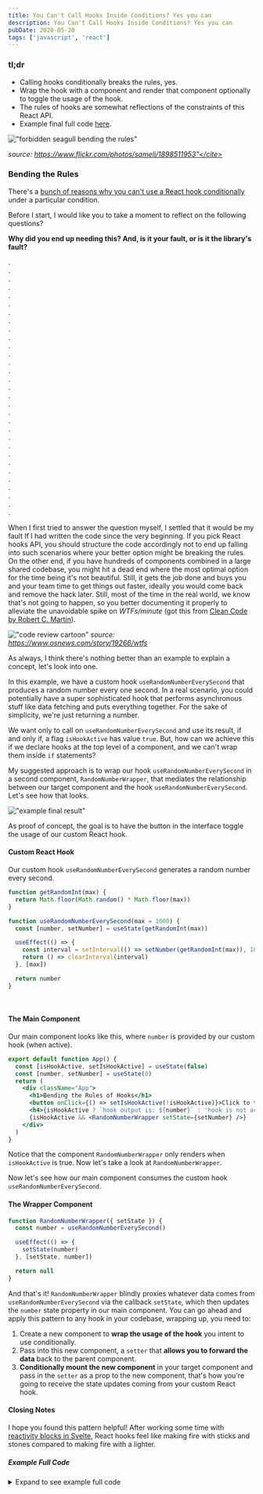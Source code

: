```yaml
---
title: You Can't Call Hooks Inside Conditions? Yes you can
description: You Can't Call Hooks Inside Conditions? Yes you can
pubDate: 2020-05-20
tags: ['javascript', 'react']
---
```


### tl;dr

- Calling hooks conditionally breaks the rules, yes.
- Wrap the hook with a component and render that component optionally to toggle the usage of the hook.
- The rules of hooks are somewhat reflections of the constraints of this React API.
- Example final full code [here](#example-full-code).

!["forbidden seagull bending the rules"](./assets/call-react-hooks-inside-conditions/forbidden-seagull.png)

<cite>source: https://www.flickr.com/photos/sameli/1898511953"</cite>

### Bending the Rules

There's a <a href="https://reactjs.org/docs/hooks-rules.html" target="_blank" title="Rules of Hooks - React">bunch of reasons why you can't use a React hook conditionally</a> under a particular condition.

Before I start, I would like you to take a moment to reflect on the following questions?

**Why did you end up needing this? And, is it your fault, or is it the library's fault?**

. <br />
. <br />
. <br />
. <br />
. <br />
. <br />
. <br />
. <br />
. <br />
. <br />
. <br />
. <br />
. <br />
. <br />
. <br />
. <br />
. <br />
. <br />
. <br />
. <br />
. <br />
. <br />
. <br />
. <br />
. <br />
. <br />
. <br />
. <br />
. <br />
. <br />
. <br />

When I first tried to answer the question myself, I settled that it would be my fault If I had written the code since the very beginning.
If you pick React hooks API, you should structure the code accordingly not to end up falling into such scenarios where your better option might be breaking the rules. On the other end, if you have hundreds of components combined in a large shared codebase, you might hit a dead end where the most optimal option for the time being it's not beautiful. Still, it gets the job done and buys you and your team time to get things out faster, ideally you would come back and remove the hack later. Still, most of the time in the real world, we know that's not going to happen, so you better documenting it properly to alleviate the unavoidable spike on _WTFs/minute_ (got this from <a href="http://cleancoder.com/products" target="_blank" rel="nofollow" title="Uncle Bob Martin">Clean Code by Robert C. Martin</a>).

!["code review cartoon"](./assets/call-react-hooks-inside-conditions/wtfs-per-minute-code-review.png)
<cite>source: https://www.osnews.com/story/19266/wtfs</cite>

As always, I think there's nothing better than an example to explain a concept, let's look into one.

In this example, we have a custom hook `useRandomNumberEverySecond` that produces a random number every one second. In a real scenario, you could potentially have a super sophisticated hook that performs asynchronous stuff like data fetching and puts everything together. For the sake of simplicity, we're just returning a number.

We want only to call on `useRandomNumberEverySecond` and use its result, if and only if, a flag `isHookActive` has value `true`. But, how can we achieve this if we declare hooks at the top level of a component, and we can't wrap them inside `if` statements?

My suggested approach is to wrap our hook `useRandomNumberEverySecond` in a second component, `RandomNumberWrapper`, that mediates the relationship between our target component and the hook `useRandomNumberEverySecond`. Let's see how that looks.

!["example final result"](./assets//call-react-hooks-inside-conditions/example-final-result.gif)

As proof of concept, the goal is to have the button in the interface toggle the usage of our custom React hook.

#### Custom React Hook

Our custom hook `useRandomNumberEverySecond` generates a random number every second.

```js
function getRandomInt(max) {
  return Math.floor(Math.random() * Math.floor(max))
}

function useRandomNumberEverySecond(max = 1000) {
  const [number, setNumber] = useState(getRandomInt(max))

  useEffect(() => {
    const interval = setInterval(() => setNumber(getRandomInt(max)), 1000)
    return () => clearInterval(interval)
  }, [max])

  return number
}
```

<br />

#### The Main Component

Our main component looks like this, where `number` is provided by our custom hook (when active).

```jsx
export default function App() {
  const [isHookActive, setIsHookActive] = useState(false)
  const [number, setNumber] = useState(0)
  return (
    <div className="App">
      <h1>Bending the Rules of Hooks</h1>
      <button onClick={() => setIsHookActive(!isHookActive)}>Click to toggle custom hook usage</button>
      <h4>{isHookActive ? `hook output is: ${number}` : 'hook is not active'}</h4>
      {isHookActive && <RandomNumberWrapper setState={setNumber} />}
    </div>
  )
}
```

Notice that the component `RandomNumberWrapper` only renders when `isHookActive` is true. Now let's take a look at `RandomNumberWrapper`.

Now let's see how our main component consumes the custom hook `useRandomNumberEverySecond`.

#### The Wrapper Component

```javascript
function RandomNumberWrapper({ setState }) {
  const number = useRandomNumberEverySecond()

  useEffect(() => {
    setState(number)
  }, [setState, number])

  return null
}
```

And that's it! `RandomNumberWrapper` blindly proxies whatever data comes from `useRandomNumberEverySecond` via the callback `setState`, which then updates the `number` state property in our main component. You can go ahead and apply this pattern to any hook in your codebase, wrapping up, you need to:

1. Create a new component to **wrap the usage of the hook** you intent to use conditionally.
2. Pass into this new component, a `setter` that **allows you to forward the data** back to the parent component.
3. **Conditionally mount the new component** in your target component and pass in the `setter` as a prop to the new component, that's how you're going to receive the state updates coming from your custom React hook.

#### Closing Notes

I hope you found this pattern helpful! After working some time with <a href="https://svelte.dev/docs#3_$_marks_a_statement_as_reactive" target="_blank" title="API Docs Svelte">reactivity blocks in Svelte</a>, React hooks feel like making fire with sticks and stones compared to making fire with a lighter.

##### Example Full Code

<details>
<summary>Expand to see example full code</summary>

```jsx title="demo.tsx"
import React, { useState, useEffect } from 'react'

function getRandomInt(max) {
  return Math.floor(Math.random() * Math.floor(max))
}

function useRandomNumberEverySecond(max = 1000) {
  const [number, setNumber] = useState(getRandomInt(max))

  useEffect(() => {
    const interval = setInterval(() => setNumber(getRandomInt(max)), 1000)
    return () => clearInterval(interval)
  }, [max])

  return number
}

function RandomNumberWrapper({ setState }) {
  const number = useRandomNumberEverySecond()

  useEffect(() => {
    setState(number)
  }, [setState, number])

  return null
}

export default function App() {
  const [isHookActive, setIsHookActive] = useState(false)
  const [number, setNumber] = useState(0)
  return (
    <div className="App">
      <h1>Bending the Rules of Hooks</h1>
      <button onClick={() => setIsHookActive(!isHookActive)}>Click to toggle custom hook usage</button>
      <h4>{isHookActive ? `hook output is: ${number}` : 'hook is not active'}</h4>
      {isHookActive && <RandomNumberWrapper setState={setNumber} />}
    </div>
  )
}
```

</details>
